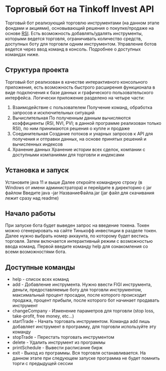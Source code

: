 # Торговый бот на Tinkoff Invest API
Торговый бот реализующий торговлю инструментами (на данном этапе фондами и акциями), основывающий решения о покупке/продаже на основе
<a href="https://en.wikipedia.org/wiki/Relative_strength_index">RSI</a>. Есть возможность добавлять/удалять инструменты, которыми ведется торговля,
ограничивать количество средств, доступных боту для торговли одним инструментом. Управление ботов ведется через ввод команд в консоль. Подробнее о доступных командах ниже.

## Структура проекта
Торговый бот реализован в качестве интерактивного консольного приложения, есть возможность быстрого расширения функционала в виде подключения к базе данных и графического пользовательского интерфейса.
Логически приложение разделено на четыре части:
1. Взаимодействие с пользователем
Получение команд, обработка запросов и исключительных ситуаций
2. Вычислительная
По полученным данным вычисляются коэффициенты (RSI, NVI, PVI; в данной программе реализован только RSI), по ним принимаются решения о купле и продаже
3. Соединительная
Создание потоков и унарных запросов к API для получения и отправки данных, на основе принятых решений и вычисленных индексов
4. Хранение данных
Хранение истории всех сделок, компании с доступными компаниями для торговли и индексами
## Установка и запуск
Установите java 11 и выше
Далее откройте командную строку (в Windows от имени администратора) и перейдите в директорию с jar файлом
Введите java -jar НазваниеФайла.jar
(jar файл для скачивания лежит сразу над readme)
## Начало работы
При запуске бота будет выведен запрос на введение токена. Токен можно сгенерировать на сайте Тинькофф инвестиции в разделе токен.
Далее нужно выбрать номер аккаунта, по которому будет вестись торговля. Затем включается интерактивный режим с возможностью ввода команд.
Первой введите команду help для ознакомления со всеми возможностями бота.

## Доступные команды
<ul>
<li>help - список всех команд
<li>add - Добавление инструмента. Нужно ввести FIGI инструмента, деньги, предоставляемые боту для торговли инструментом, максимальный процент просадки, после которого происходит продажа, процент прибыли, после которого бот начинает продавать инструмент
<li>changeCompany - Изменение параметров для торговли (stop loss, take-profit, free money, etc...)
<li>startTrade - Начать торговать инструментом. Команда add лишь добавляет инструмент в программу, для торговли используйте эту команду
<li>stopTrade - Перестать торговать инструментом
<li>delete - Удалить инструмент из программы
<li>printSchedule - Вывести расписание бирж
<li>exit - Выход из программы. Вся торговля останавливается. На данном этапе при следующем запуске программа не будет помнить торги с предыдущей сессии
